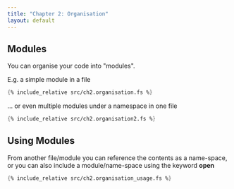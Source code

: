 ```yaml
---
title: "Chapter 2: Organisation"
layout: default
---
```

## Modules
You can organise your code into "modules".

E.g. a simple module in a file
```fsharp
{% include_relative src/ch2.organisation.fs %}

```

... or even multiple modules under a namespace in one file
```fsharp
{% include_relative src/ch2.organisation2.fs %}

```

## Using Modules
From another file/module you can reference the contents as a name-space, or you can also include a module/name-space using the keyword __open__
```fsharp
{% include_relative src/ch2.organisation_usage.fs %}

```
